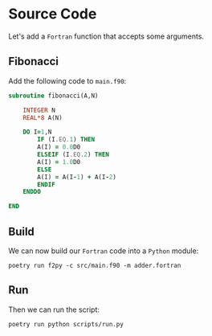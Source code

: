# Source Code

Let's add a `Fortran` function that accepts some arguments.

## Fibonacci

Add the following code to `main.f90`:

```fortran
subroutine fibonacci(A,N)

    INTEGER N
    REAL*8 A(N)

    DO I=1,N
        IF (I.EQ.1) THEN
        A(I) = 0.0D0
        ELSEIF (I.EQ.2) THEN
        A(I) = 1.0D0
        ELSE
        A(I) = A(I-1) + A(I-2)
        ENDIF
    ENDDO

END
```

## Build

We can now build our `Fortran` code into a `Python` module:

```shell
poetry run f2py -c src/main.f90 -m adder.fortran
```

## Run

Then we can run the script:

```shell
poetry run python scripts/run.py
```
